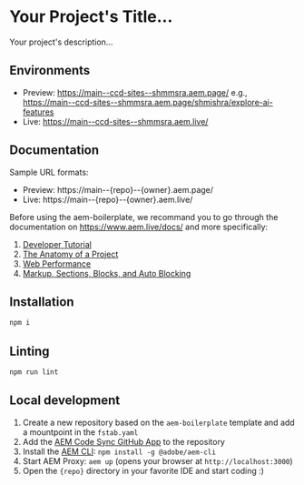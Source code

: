 # Your Project's Title...
Your project's description...

## Environments
- Preview: https://main--ccd-sites--shmmsra.aem.page/ e.g., https://main--ccd-sites--shmmsra.aem.page/shmishra/explore-ai-features
- Live: https://main--ccd-sites--shmmsra.aem.live/

## Documentation

Sample URL formats:
- Preview: https://main--{repo}--{owner}.aem.page/
- Live: https://main--{repo}--{owner}.aem.live/

Before using the aem-boilerplate, we recommand you to go through the documentation on https://www.aem.live/docs/ and more specifically:
1. [Developer Tutorial](https://www.aem.live/developer/tutorial)
2. [The Anatomy of a Project](https://www.aem.live/developer/anatomy-of-a-project)
3. [Web Performance](https://www.aem.live/developer/keeping-it-100)
4. [Markup, Sections, Blocks, and Auto Blocking](https://www.aem.live/developer/markup-sections-blocks)

## Installation

```sh
npm i
```

## Linting

```sh
npm run lint
```

## Local development

1. Create a new repository based on the `aem-boilerplate` template and add a mountpoint in the `fstab.yaml`
1. Add the [AEM Code Sync GitHub App](https://github.com/apps/aem-code-sync) to the repository
1. Install the [AEM CLI](https://github.com/adobe/helix-cli): `npm install -g @adobe/aem-cli`
1. Start AEM Proxy: `aem up` (opens your browser at `http://localhost:3000`)
1. Open the `{repo}` directory in your favorite IDE and start coding :)

